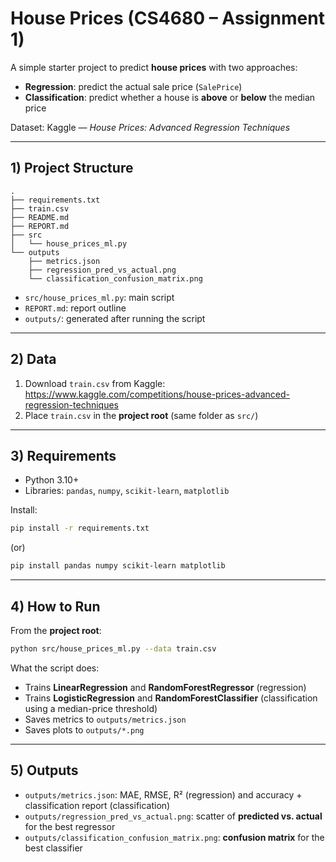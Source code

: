 # House Prices (CS4680 – Assignment 1)

A simple starter project to predict **house prices** with two approaches:
- **Regression**: predict the actual sale price (`SalePrice`)
- **Classification**: predict whether a house is **above** or **below** the median price

Dataset: Kaggle — *House Prices: Advanced Regression Techniques*

---

## 1) Project Structure
```
.
├── requirements.txt
├── train.csv
├── README.md
├── REPORT.md
├── src
│   └── house_prices_ml.py
└── outputs
    ├── metrics.json
    ├── regression_pred_vs_actual.png
    └── classification_confusion_matrix.png
```
- `src/house_prices_ml.py`: main script
- `REPORT.md`: report outline
- `outputs/`: generated after running the script

---

## 2) Data
1) Download `train.csv` from Kaggle:  
   https://www.kaggle.com/competitions/house-prices-advanced-regression-techniques  
2) Place `train.csv` in the **project root** (same folder as `src/`)

---

## 3) Requirements
- Python 3.10+
- Libraries: `pandas`, `numpy`, `scikit-learn`, `matplotlib`

Install:
```bash
pip install -r requirements.txt
```
(or)
```bash
pip install pandas numpy scikit-learn matplotlib
```
---

## 4) How to Run
From the **project root**:
```bash
python src/house_prices_ml.py --data train.csv
```

What the script does:
- Trains **LinearRegression** and **RandomForestRegressor** (regression)
- Trains **LogisticRegression** and **RandomForestClassifier** (classification using a median-price threshold)
- Saves metrics to `outputs/metrics.json`
- Saves plots to `outputs/*.png`

---

## 5) Outputs
- `outputs/metrics.json`: MAE, RMSE, R² (regression) and accuracy + classification report (classification)
- `outputs/regression_pred_vs_actual.png`: scatter of **predicted vs. actual** for the best regressor
- `outputs/classification_confusion_matrix.png`: **confusion matrix** for the best classifier